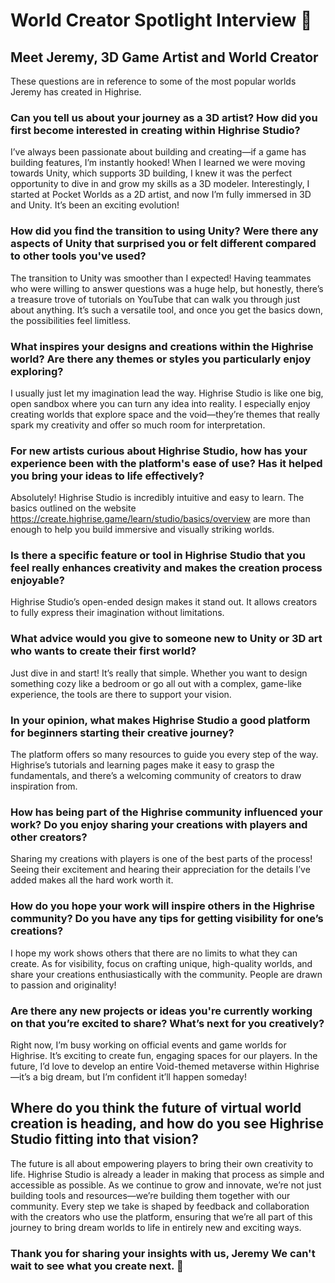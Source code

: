# World Creator Spotlight Interview 🌟

## Meet Jeremy, 3D Game Artist and World Creator

<Note type="info">
These questions are in reference to some of the most popular worlds Jeremy has created in Highrise.
</Note>

### Can you tell us about your journey as a 3D artist? How did you first become interested in creating within Highrise Studio?

I’ve always been passionate about building and creating—if a game has building features, I’m instantly hooked! When I learned we were moving towards Unity, which supports 3D building, I knew it was the perfect opportunity to dive in and grow my skills as a 3D modeler. Interestingly, I started at Pocket Worlds as a 2D artist, and now I’m fully immersed in 3D and Unity. It’s been an exciting evolution!

### How did you find the transition to using Unity? Were there any aspects of Unity that surprised you or felt different compared to other tools you've used?

The transition to Unity was smoother than I expected! Having teammates who were willing to answer questions was a huge help, but honestly, there’s a treasure trove of tutorials on YouTube that can walk you through just about anything. It’s such a versatile tool, and once you get the basics down, the possibilities feel limitless.

### What inspires your designs and creations within the Highrise world? Are there any themes or styles you particularly enjoy exploring?

I usually just let my imagination lead the way. Highrise Studio is like one big, open sandbox where you can turn any idea into reality. I especially enjoy creating worlds that explore space and the void—they’re themes that really spark my creativity and offer so much room for interpretation.

### For new artists curious about Highrise Studio, how has your experience been with the platform's ease of use? Has it helped you bring your ideas to life effectively?

Absolutely! Highrise Studio is incredibly intuitive and easy to learn. The basics outlined on the website https://create.highrise.game/learn/studio/basics/overview are more than enough to help you build immersive and visually striking worlds.

### Is there a specific feature or tool in Highrise Studio that you feel really enhances creativity and makes the creation process enjoyable?

Highrise Studio’s open-ended design makes it stand out. It allows creators to fully express their imagination without limitations.

### What advice would you give to someone new to Unity or 3D art who wants to create their first world?

Just dive in and start! It’s really that simple. Whether you want to design something cozy like a bedroom or go all out with a complex, game-like experience, the tools are there to support your vision.

### In your opinion, what makes Highrise Studio a good platform for beginners starting their creative journey?

The platform offers so many resources to guide you every step of the way. Highrise’s tutorials and learning pages make it easy to grasp the fundamentals, and there’s a welcoming community of creators to draw inspiration from.

### How has being part of the Highrise community influenced your work? Do you enjoy sharing your creations with players and other creators?

Sharing my creations with players is one of the best parts of the process! Seeing their excitement and hearing their appreciation for the details I’ve added makes all the hard work worth it.

### How do you hope your work will inspire others in the Highrise community? Do you have any tips for getting visibility for one’s creations?

I hope my work shows others that there are no limits to what they can create. As for visibility, focus on crafting unique, high-quality worlds, and share your creations enthusiastically with the community. People are drawn to passion and originality!

### Are there any new projects or ideas you're currently working on that you’re excited to share? What’s next for you creatively?

Right now, I’m busy working on official events and game worlds for Highrise. It’s exciting to create fun, engaging spaces for our players. In the future, I’d love to develop an entire Void-themed metaverse within Highrise—it’s a big dream, but I’m confident it’ll happen someday!

## Where do you think the future of virtual world creation is heading, and how do you see Highrise Studio fitting into that vision?

The future is all about empowering players to bring their own creativity to life. Highrise Studio is already a leader in making that process as simple and accessible as possible. As we continue to grow and innovate, we’re not just building tools and resources—we’re building them together with our community. Every step we take is shaped by feedback and collaboration with the creators who use the platform, ensuring that we’re all part of this journey to bring dream worlds to life in entirely new and exciting ways.

### Thank you for sharing your insights with us, Jeremy We can't wait to see what you create next. 🌟